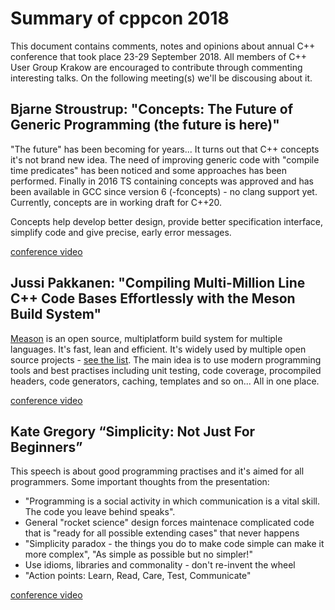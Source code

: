 # Summary of cppcon 2018
This document contains comments, notes and opinions about annual C++ conference that took place 23-29 September 2018.
All members of C++ User Group Krakow are encouraged to contribute through commenting interesting talks.
On the following meeting(s) we'll be discousing about it.

## Bjarne Stroustrup: "Concepts: The Future of Generic Programming (the future is here)"
"The future" has been becoming for years... It turns out that C++ concepts it's not brand new idea. The need of improving generic code with "compile time predicates" has been noticed and some approaches has been performed. Finally in 2016 TS containing concepts was approved and has been available in GCC since version 6 (-fconcepts) - no clang support yet. Currently, concepts are in working draft for C++20.

Concepts help develop better design, provide better specification interface, simplify code and give precise, early error messages.

[conference video](https://www.youtube.com/watch?v=HddFGPTAmtU&feature=youtu.be)

## Jussi Pakkanen: "Compiling Multi-Million Line C++ Code Bases Effortlessly with the Meson Build System"

[Meason](https://mesonbuild.com) is an open source, multiplatform build system for multiple languages. It's fast, lean and efficient. It's widely used by multiple open source projects - [see the list](http://mesonbuild.com/Users.html). The main idea is to use modern programming tools and best practises including unit testing, code coverage, procompiled headers, code generators, caching, templates and so on... All in one place.

[conference video](https://youtu.be/SCZLnopmYBM)

## Kate Gregory “Simplicity: Not Just For Beginners”

This speech is about good programming practises and it's aimed for all programmers. Some important thoughts from the presentation:
* "Programming is a social activity in which communication is a vital skill. The code you leave behind speaks". 
* General "rocket science" design forces maintenace complicated code that is "ready for all possible extending cases" that never happens
* "Simplicity paradox - the things you do to make code simple can make it more complex", "As simple as possible but no simpler!"
* Use idioms, libraries and commonality - don't re-invent the wheel
* "Action points: Learn, Read, Care, Test, Communicate" 

[conference video](https://youtu.be/n0Ak6xtVXno)

